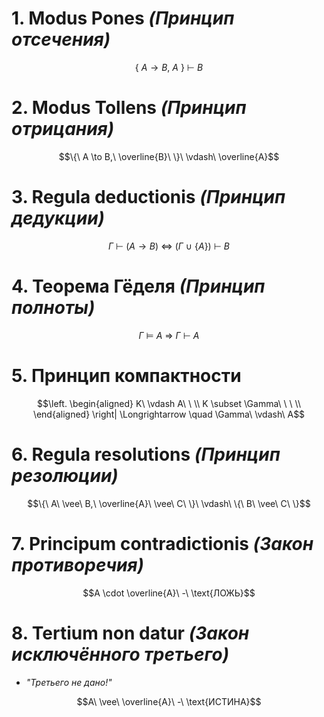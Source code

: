 # 1. Modus Pones *(Принцип отсечения)*

$$\{\ A \to B,\ A\ \}\ \vdash\ B$$

# 2. Modus Tollens *(Принцип отрицания)*

$$\{\ A \to B,\ \overline{B}\ \}\ \vdash\ \overline{A}$$

# 3. Regula deductionis *(Принцип дедукции)*

$$\Gamma\ \vdash\ (A \to B)\ \Longleftrightarrow\ (\Gamma\ \cup\ \{A\})\ \vdash\ B$$

# 4. Теорема Гёделя *(Принцип полноты)*

$$\Gamma\ \models\ A\ \Longrightarrow\ \Gamma\ \vdash\ A$$

# 5. Принцип компактности

$$\left.
\begin{aligned}
  K\ \vdash A\ \ \\
  K \subset \Gamma\ \ \ \\
\end{aligned}
\right| \Longrightarrow
\quad \Gamma\ \vdash\ A$$

# 6. Regula resolutions *(Принцип резолюции)*

$$\{\ A\ \vee\ B,\ \overline{A}\ \vee\ C\ \}\ \vdash\ \{\ B\ \vee\ C\ \}$$

# 7. Principum contradictionis *(Закон противоречия)*

$$A \cdot \overline{A}\ -\ \text{ЛОЖЬ}$$

# 8. Tertium non datur *(Закон исключённого третьего)*
- *"Третьего не дано!"*

$$A\ \vee\ \overline{A}\ -\ \text{ИСТИНА}$$
